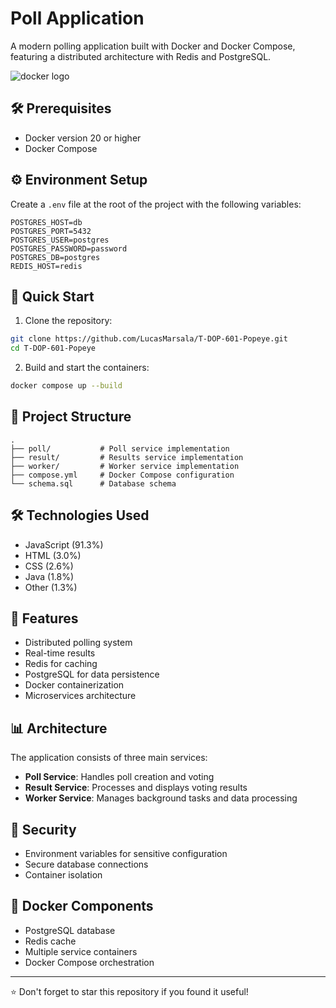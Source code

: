 # Poll Application

A modern polling application built with Docker and Docker Compose, featuring a distributed architecture with Redis and PostgreSQL.

![docker logo](https://d1.awsstatic.com/acs/characters/Logos/Docker-Logo_Horizontel_279x131.b8a5c41e56b77706656d61080f6a0217a3ba356d.png)

## 🛠️ Prerequisites

- Docker version 20 or higher
- Docker Compose

## ⚙️ Environment Setup

Create a `.env` file at the root of the project with the following variables:

```env
POSTGRES_HOST=db
POSTGRES_PORT=5432
POSTGRES_USER=postgres
POSTGRES_PASSWORD=password
POSTGRES_DB=postgres
REDIS_HOST=redis
```

## 🚀 Quick Start

1. Clone the repository:
```bash
git clone https://github.com/LucasMarsala/T-DOP-601-Popeye.git
cd T-DOP-601-Popeye
```

2. Build and start the containers:
```bash
docker compose up --build
```

## 📁 Project Structure

```
.
├── poll/           # Poll service implementation
├── result/         # Results service implementation
├── worker/         # Worker service implementation
├── compose.yml     # Docker Compose configuration
└── schema.sql      # Database schema
```

## 🛠️ Technologies Used

- JavaScript (91.3%)
- HTML (3.0%)
- CSS (2.6%)
- Java (1.8%)
- Other (1.3%)

## 🔧 Features

- Distributed polling system
- Real-time results
- Redis for caching
- PostgreSQL for data persistence
- Docker containerization
- Microservices architecture

## 📊 Architecture

The application consists of three main services:
- **Poll Service**: Handles poll creation and voting
- **Result Service**: Processes and displays voting results
- **Worker Service**: Manages background tasks and data processing

## 🔐 Security

- Environment variables for sensitive configuration
- Secure database connections
- Container isolation

## 🐳 Docker Components

- PostgreSQL database
- Redis cache
- Multiple service containers
- Docker Compose orchestration

---
⭐ Don't forget to star this repository if you found it useful!
